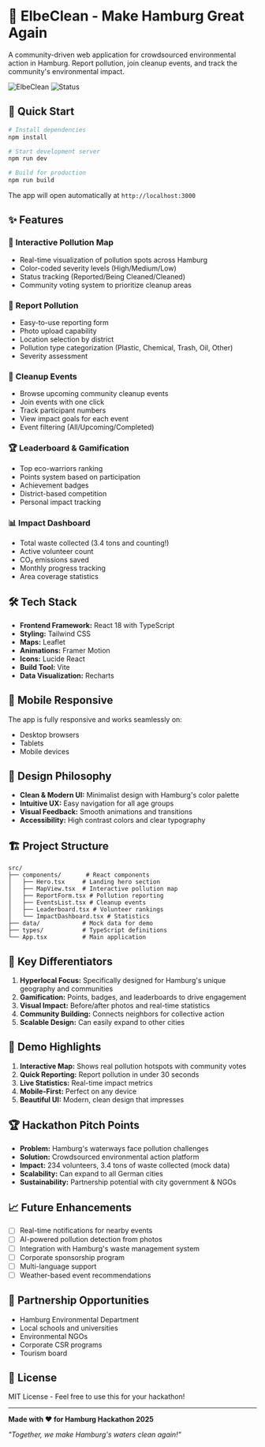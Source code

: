 # 🌊 ElbeClean - Make Hamburg Great Again

A community-driven web application for crowdsourced environmental action in Hamburg. Report pollution, join cleanup events, and track the community's environmental impact.

![ElbeClean](https://img.shields.io/badge/Hackathon-Hamburg%202025-blue)
![Status](https://img.shields.io/badge/Status-Ready%20for%20Demo-green)

## 🚀 Quick Start

```bash
# Install dependencies
npm install

# Start development server
npm run dev

# Build for production
npm run build
```

The app will open automatically at `http://localhost:3000`

## ✨ Features

### 📍 **Interactive Pollution Map**
- Real-time visualization of pollution spots across Hamburg
- Color-coded severity levels (High/Medium/Low)
- Status tracking (Reported/Being Cleaned/Cleaned)
- Community voting system to prioritize cleanup areas

### 📸 **Report Pollution**
- Easy-to-use reporting form
- Photo upload capability
- Location selection by district
- Pollution type categorization (Plastic, Chemical, Trash, Oil, Other)
- Severity assessment

### 🎯 **Cleanup Events**
- Browse upcoming community cleanup events
- Join events with one click
- Track participant numbers
- View impact goals for each event
- Event filtering (All/Upcoming/Completed)

### 🏆 **Leaderboard & Gamification**
- Top eco-warriors ranking
- Points system based on participation
- Achievement badges
- District-based competition
- Personal impact tracking

### 📊 **Impact Dashboard**
- Total waste collected (3.4 tons and counting!)
- Active volunteer count
- CO₂ emissions saved
- Monthly progress tracking
- Area coverage statistics

## 🛠️ Tech Stack

- **Frontend Framework:** React 18 with TypeScript
- **Styling:** Tailwind CSS
- **Maps:** Leaflet
- **Animations:** Framer Motion
- **Icons:** Lucide React
- **Build Tool:** Vite
- **Data Visualization:** Recharts

## 📱 Mobile Responsive

The app is fully responsive and works seamlessly on:
- Desktop browsers
- Tablets
- Mobile devices

## 🎨 Design Philosophy

- **Clean & Modern UI:** Minimalist design with Hamburg's color palette
- **Intuitive UX:** Easy navigation for all age groups
- **Visual Feedback:** Smooth animations and transitions
- **Accessibility:** High contrast colors and clear typography

## 🏗️ Project Structure

```
src/
├── components/       # React components
│   ├── Hero.tsx     # Landing hero section
│   ├── MapView.tsx  # Interactive pollution map
│   ├── ReportForm.tsx # Pollution reporting
│   ├── EventsList.tsx # Cleanup events
│   ├── Leaderboard.tsx # Volunteer rankings
│   └── ImpactDashboard.tsx # Statistics
├── data/            # Mock data for demo
├── types/           # TypeScript definitions
└── App.tsx          # Main application

```

## 🌟 Key Differentiators

1. **Hyperlocal Focus:** Specifically designed for Hamburg's unique geography and communities
2. **Gamification:** Points, badges, and leaderboards to drive engagement
3. **Visual Impact:** Before/after photos and real-time statistics
4. **Community Building:** Connects neighbors for collective action
5. **Scalable Design:** Can easily expand to other cities

## 🚦 Demo Highlights

1. **Interactive Map:** Shows real pollution hotspots with community votes
2. **Quick Reporting:** Report pollution in under 30 seconds
3. **Live Statistics:** Real-time impact metrics
4. **Mobile-First:** Perfect on any device
5. **Beautiful UI:** Modern, clean design that impresses

## 🏆 Hackathon Pitch Points

- **Problem:** Hamburg's waterways face pollution challenges
- **Solution:** Crowdsourced environmental action platform
- **Impact:** 234 volunteers, 3.4 tons of waste collected (mock data)
- **Scalability:** Can expand to all German cities
- **Sustainability:** Partnership potential with city government & NGOs

## 📈 Future Enhancements

- [ ] Real-time notifications for nearby events
- [ ] AI-powered pollution detection from photos
- [ ] Integration with Hamburg's waste management system
- [ ] Corporate sponsorship program
- [ ] Multi-language support
- [ ] Weather-based event recommendations

## 🤝 Partnership Opportunities

- Hamburg Environmental Department
- Local schools and universities
- Environmental NGOs
- Corporate CSR programs
- Tourism board

## 📄 License

MIT License - Feel free to use this for your hackathon!

---

**Made with ❤️ for Hamburg Hackathon 2025**

*"Together, we make Hamburg's waters clean again!"*
